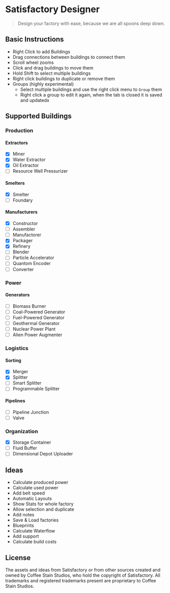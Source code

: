 # Satisfactory Designer

> Design your factory with ease, because we are all spoons deep down.

## Basic Instructions

- Right Click to add Buildings
- Drag connections between buildings to connect them
- Scroll wheel zooms
- Click and drag buildings to move them
- Hold Shift to select multiple buildings
- Right click buildings to duplicate or remove them
- Groups (highly experimental)
  - Select multiple buildings and use the right click menu to `Group` them
  - Right click a group to edit it again, when the tab is closed it is saved and updatedx


## Supported Buildings

### Production
#### Extractors
  - [x] Miner
  - [x] Water Extractor
  - [x] Oil Extractor
  - [ ] Resource Well Pressurizer

#### Smelters
- [x] Smelter
- [ ] Foundary

#### Manufacturers
- [x] Constructor
- [ ] Assembler
- [ ] Manufactorer
- [x] Packager
- [x] Refinery
- [ ] Blender
- [ ] Particle Accelerator
- [ ] Quantom Encoder
- [ ] Converter

### Power
#### Generators
- [ ] Biomass Burner
- [ ] Coal-Powered Generator
- [ ] Fuel-Powered Generator
- [ ] Geothermal Generator
- [ ] Nuclear Power Plant
- [ ] Alien Power Augmenter

### Logistics

#### Sorting
- [x] Merger
- [x] Splitter
- [ ] Smart Splitter
- [ ] Programmable Splitter

#### Pipelines
- [ ] Pipeline Junction
- [ ] Valve

### Organization
- [x] Storage Container
- [ ] Fluid Buffer
- [ ] Dimensional Depot Uploader

## Ideas

- Calculate produced power
- Calculate used power
- Add belt speed
- Automatic Layouts
- Show Stats for whole factory
- Allow selection and duplicate
- Add notes
- Save & Load factories
- Blueprints
- Calculate Waterflow
- Add support
- Calculate build costs


## License

The assets and ideas from Satisfactory or from other sources created and owned by Coffee Stain Studios, who hold the copyright of Satisfactory. All trademarks and registered trademarks present are proprietary to Coffee Stain Studios.
